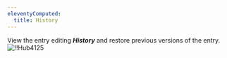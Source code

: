 ```yaml
---
eleventyComputed:
  title: History
---
```

View the entry editing ***History*** and restore previous versions of the entry.
![!!Hub4125](https://cdnweb.devolutions.net/docs/en/hub/Hub4125.png)

